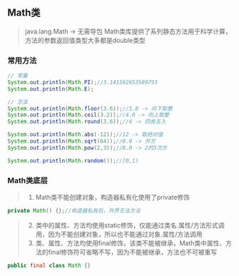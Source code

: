## Math类
> java.lang.Math -> 无需导包
> Math类库提供了系列静态方法用于科学计算，方法的参数返回值类型大多都是double类型

### 常用方法
```java
// 常量
System.out.println(Math.PI);//3.141592653589793
System.out.println(Math.E);

// 方法
System.out.println(Math.floor(3.6));//3.0 -> 向下取整
System.out.println(Math.ceil(3.2));//4.0 -> 向上取整
System.out.println(Math.round(3.6));//4 -> 四舍五入

System.out.println(Math.abs(-12));//12 -> 取绝对值
System.out.println(Math.sqrt(64));//8.0 -> 开方
System.out.println(Math.pow(2,3));//8.0 -> 2的3次方

System.out.println(Math.random());//[0,1)
```

### Math类底层
> 1. Math类不能创建对象，构造器私有化使用了private修饰
```java
private Math() {};//构造器私有后，外界无法方法
```
> 2. 类中的属性、方法均使用static修饰，仅能通过类名.属性/方法形式调用，因为不能创建对象，所以也不能通过对象.属性/方法调用
> 3. 类、属性、方法均使用final修饰，该类不能被继承，Math类中属性、方法的final修饰符可省略不写，因为不能被继承，方法也不可被重写
```java
public final class Math {}
```